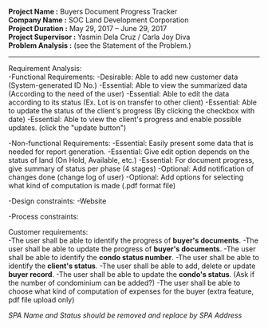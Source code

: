 **Project Name       :** Buyers Document Progress Tracker  
**Company Name       :** SOC Land Development Corporation  
**Project Duration   :** May 29, 2017 – June 29, 2017  
**Project Supervisor :** Yasmin Dela Cruz / Carla Joy Diva  
**Problem Analysis   :** (see the Statement of the Problem.)  

---

Requirement Analysis:  
-Functional Requirements:
    -Desirable: Able to add new customer data (System-generated ID No.)
    -Essential: Able to view the summarized data (According to the need of the user)
    -Essential: Able to edit the data according to its status (Ex. Lot is on transfer to other client)
    -Essential: Able to update the status of the client's progress (By clicking the checkbox with date)
    -Essential: Able to view the client's progress and enable possible updates. (click the "update button")
		
-Non-functional Requirements:
    -Essential: Easily present some data that is needed for report generation.
    -Essential: Give edit option depends on the status of land (On Hold, Available, etc.)
    -Essential: For document progress, give summary of status per phase (4 stages)
    -Optional: Add notification of changes done (change log of user)
    -Optional: Add options for selecting what kind of computation is made (.pdf format file)
		
-Design constraints:
    -Website

-Process constraints:
			
Customer requirements:  
-The user shall be able to identify the progress of **buyer's documents**.
-The user shall be able to update the progress of **buyer's documents**.
-The user shall be able to identify the **condo status number**.
-The user shall be able to identify the **client's status**.
-The user shall be able to add, delete or update **buyer record**.
-The user shall be able to update the **condo's status**. (Ask if the number of condominium can be added?)
-The user shall be able to choose what kind of computation of expenses for the buyer (extra feature, pdf file upload only)

*SPA Name and Status should be removed and replace by SPA Address*
